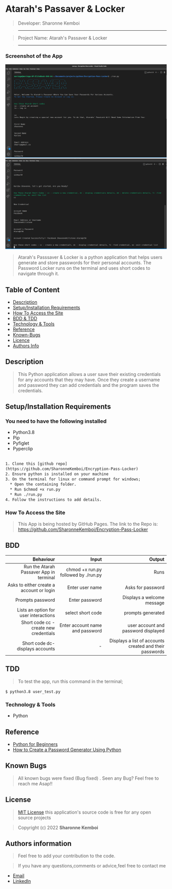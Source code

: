 # Atarah's Passaver  & Locker

> Developer: Sharonne Kemboi

> --------------------------------------------------------------------------------

> Project Name: Atarah's Passaver  & Locker

> --------------------------------------------------------------------------------

### Screenshot of the App
<img src="https://github.com/SharonneKemboi/Encryption-Pass-Locker/blob/master/Images/Screenshot%20from%202022-04-23%2019-10-44.png">

<img src="https://github.com/SharonneKemboi/Encryption-Pass-Locker/blob/master/Images/Screenshot%20from%202022-04-23%2019-10-59.png">


> <p>Atarah's Passsaver & Locker is a python application that helps users generate and store passwords for their personal accounts. The Password Locker runs on the terminal and uses short codes to navigate through it.</p>


## Table of Content

+ [Description](#description)
+ [Setup/Installation Requirements](#setup/installationrequirements)
+ [How To Access the Site](#howtoaccessthesite)
+ [BDD & TDD](#bdd&tdd)
+ [Technology & Tools](#technology&tools)
+ [Reference](#reference)
+ [Known-Bugs](#knownbugs)
+ [Licence](#licence)
+ [Authors Info](#authors-info)


## Description

> This Python application allows a user save their existing credentials for any accounts that they may have. Once they create a username and password they can add credentials and the program saves the credentials. 



## Setup/Installation Requirements

### You need to have the following installed
  * Python3.8
  * Pip
  * Pyfiglet
  * Pyperclip

```
 
1. Clone this [github repo] (https://github.com/SharonneKemboi/Encryption-Pass-Locker)
2. Ensure python is installed on your machine
3. On the terminal for linux or command prompt for windows;
  * Open the containing folder.
  * Run $chmod +x run.py
  * Run ./run.py
4. Follow the instructions to add details.

```


### How To Access the Site
> This App is being hosted by GitHub Pages. The link to the Repo is: https://github.com/SharonneKemboi/Encryption-Pass-Locker


## BDD
| Behaviour                          | Input                                | Output  |
| ---:                               | ---:                                 | ---:    |
| Run the Atarah Passaver App in terminal | chmod +x run.py followed by ./run.py | Runs|
| Asks to either create a account or login | Enter user name | Asks for password |
| Prompts password   | Enter password | Displays a welcome message |
| Lists an option for user interactions| select short code | prompts generated |
| Short code cc - create new credentials | Enter account name and password | user account and password displayed |
| Short code dc- displays accounts | - | Displays a list of accounts created and their passwords|| Short code dd - delete accounts | account and password of app to be deleted| deletes app | 


## TDD

> To test the app, run this command in the terminal;

`$ python3.8 user_test.py`

### Technology & Tools
* Python

## Reference

* [Python for Beginners](https://www.youtube.com/watch?v=kqtD5dpn9C8)
* [How to Create a Password Generator Using Python ](https://geekflare.com/password-generator-python-code/)

## Known Bugs
> All known bugs were fixed (Bug fixed) . Seen any Bug? Feel free to reach me Asap!!

## License

> [MIT License](license) this application's source code is free for any open source projects

> Copyright (c) 2022 **Sharonne Kemboi**



## Authors information
> Feel free to add your contribution to the code.

> If you have any questions,comments or advice,feel free to contact me

* [Email](sharonnekay23@gmail.com)
* [LinkedIn](https://www.linkedin.com/in/sharonne-vanessa-kemboi-a118bb135)


